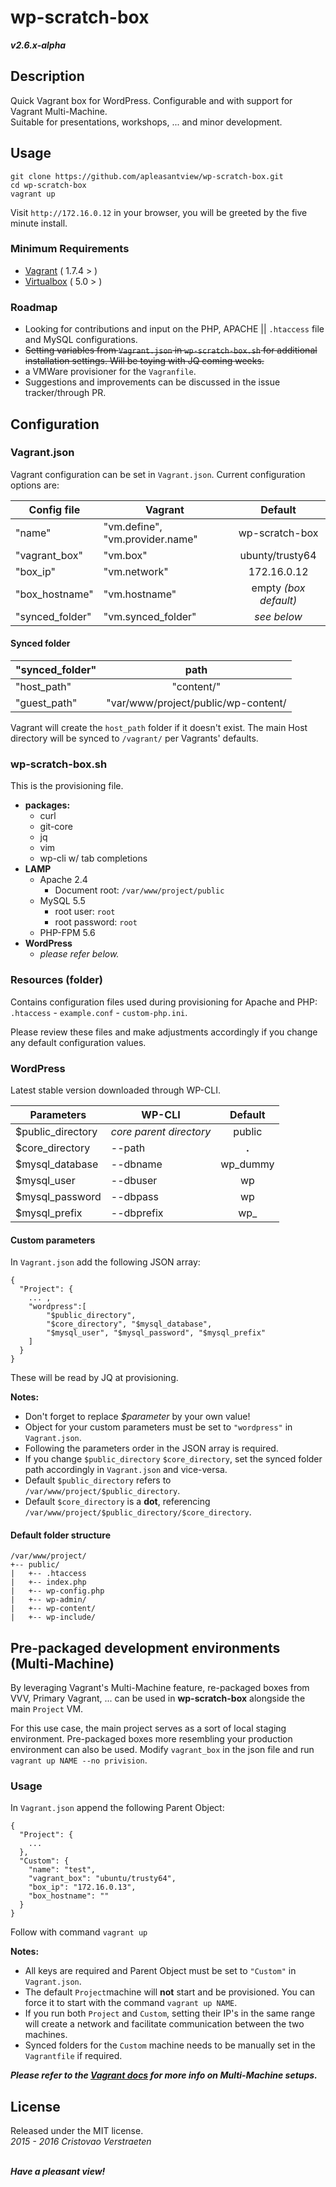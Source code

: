 # wp-scratch-box
***v2.6.x-alpha***  

## Description
Quick Vagrant box for WordPress. Configurable and with support for Vagrant Multi-Machine.   
Suitable for presentations, workshops, ... and minor development.   


## Usage
```
git clone https://github.com/apleasantview/wp-scratch-box.git
cd wp-scratch-box
vagrant up
```
Visit `http://172.16.0.12` in your browser, you will be greeted by the five minute install.

### Minimum Requirements
- [Vagrant](https://www.vagrantup.com/) ( 1.7.4 > )
- [Virtualbox](https://www.virtualbox.org/) ( 5.0 > )

### Roadmap
- Looking for contributions and input on the PHP, APACHE || `.htaccess` file and MySQL configurations.
-  ~~Setting variables from `Vagrant.json` in `wp-scratch-box.sh` for additional installation settings. Will be toying with JQ coming weeks.~~
- a VMWare provisioner for the `Vagranfile`.
- Suggestions and improvements can be discussed in the issue tracker/through PR.

## Configuration

### Vagrant.json
Vagrant configuration can be set in `Vagrant.json`. Current configuration options are:

| Config file | Vagrant | Default |
|-------------|---------|:-------:|
|"name" | "vm.define", "vm.provider.name" | wp-scratch-box |
|"vagrant_box" | "vm.box" | ubunty/trusty64 |
|"box_ip" | "vm.network" | 172.16.0.12 |
|"box_hostname"| "vm.hostname" | empty *(box default)* |
|"synced_folder"| "vm.synced_folder"| <i>see below</i> |

#### Synced folder
| "synced_folder" | path |
| --------------- |:----:|
| "host_path" | "content/" |
| "guest_path" | "var/www/project/public/wp-content/ |

Vagrant will create the `host_path` folder if it doesn't exist. The main Host directory will be synced to `/vagrant/` per Vagrants' defaults.

### wp-scratch-box.sh
This is the provisioning file.
- **packages:**
    - curl
    - git-core
	- jq
	- vim
	- wp-cli w/ tab completions
- **LAMP**
	- Apache 2.4
		- Document root: `/var/www/project/public`
	- MySQL 5.5
		- root user: `root`
		- root password: `root`
	- PHP-FPM 5.6
- **WordPress**
	- *please refer below.*

### Resources (folder)
Contains configuration files used during provisioning for Apache and PHP:  
`.htaccess` - `example.conf` - `custom-php.ini`.  
  
Please review these files and make adjustments accordingly if you change any default configuration values.

### WordPress
Latest stable version downloaded through WP-CLI.

| Parameters | WP-CLI | Default |
|------------|--------|:-------:|
| $public_directory | *core parent directory* | public |
| $core_directory | --path | **.** |
| $mysql_database | --dbname | wp_dummy |
| $mysql_user | --dbuser | wp |
| $mysql_password | --dbpass | wp |
| $mysql_prefix | --dbprefix | wp_ |

#### Custom parameters
In `Vagrant.json` add the following JSON array:
```
{
  "Project": {
    ... ,
	"wordpress":[
		"$public_directory",
		"$core_directory", "$mysql_database", 
		"$mysql_user", "$mysql_password", "$mysql_prefix"
	]
  }
}
```
These will be read by JQ at provisioning.

**Notes:**
- Don't forget to replace *$parameter* by your own value!
- Object for your custom parameters must be set to `"wordpress"` in `Vagrant.json`.
- Following the parameters order in the JSON array is required.
- If you change `$public_directory` `$core_directory`, set the synced folder path accordingly in `Vagrant.json` and vice-versa.
- Default `$public_directory` refers to `/var/www/project/$public_directory`.
- Default `$core_directory` is a **dot**, referencing `/var/www/project/$public_directory/$core_directory`.

#### Default folder structure
```
/var/www/project/  
+-- public/  
|	+-- .htaccess
|	+-- index.php
|	+-- wp-config.php
|	+-- wp-admin/
|	+-- wp-content/
|	+-- wp-include/
```

## Pre-packaged development environments (Multi-Machine)
By leveraging Vagrant's Multi-Machine feature, re-packaged boxes from VVV, Primary Vagrant, ... can be used in **wp-scratch-box** alongside the main `Project` VM.

For this use case, the main project serves as a sort of local staging environment. Pre-packaged boxes more resembling your production environment can also be used. Modify `vagrant_box` in the json file and run `vagrant up NAME --no privision`.

### Usage
In `Vagrant.json` append the following Parent Object:
```
{
  "Project": {
    ...
  },
  "Custom": {
    "name": "test",
    "vagrant_box": "ubuntu/trusty64",
    "box_ip": "172.16.0.13",
    "box_hostname": ""
  }
}
```
Follow with command `vagrant up`

**Notes:** 
- All keys are required and Parent Object must be set to `"Custom"` in `Vagrant.json`.
- The default `Project`machine will **not** start and be provisioned. You can force it to start with the command `vagrant up NAME`.
- If you run both `Project` and `Custom`, setting their IP's in the same range will create a network and facilitate communication between the two machines.
- Synced folders for the `Custom` machine needs to be manually set in the `Vagrantfile` if required.

***Please refer to the [Vagrant docs](https://docs.vagrantup.com/v2/multi-machine/index.html) for more info on Multi-Machine setups.***

## License
Released under the MIT license.  
*2015 - 2016 Cristovao Verstraeten*  
<br>

***Have a pleasant view!***